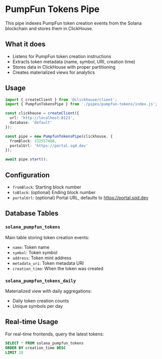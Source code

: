# PumpFun Tokens Pipe

This pipe indexes PumpFun token creation events from the Solana blockchain and stores them in ClickHouse.

## What it does

- Listens for PumpFun token creation instructions
- Extracts token metadata (name, symbol, URI, creation time)
- Stores data in ClickHouse with proper partitioning
- Creates materialized views for analytics

## Usage

```typescript
import { createClient } from '@clickhouse/client';
import { PumpfunTokensPipe } from './pipes/pumpfun-tokens/index.js';

const clickhouse = createClient({
  url: 'http://localhost:8123',
  database: 'default'
});

const pipe = new PumpfunTokensPipe(clickhouse, {
  fromBlock: 332557468,
  portalUrl: 'https://portal.sqd.dev'
});

await pipe.start();
```

## Configuration

- `fromBlock`: Starting block number
- `toBlock`: (optional) Ending block number
- `portalUrl`: (optional) Portal URL, defaults to https://portal.sqd.dev

## Database Tables

### `solana_pumpfun_tokens`
Main table storing token creation events:
- `name`: Token name
- `symbol`: Token symbol  
- `address`: Token mint address
- `metadata_uri`: Token metadata URI
- `creation_time`: When the token was created

### `solana_pumpfun_tokens_daily`
Materialized view with daily aggregations:
- Daily token creation counts
- Unique symbols per day

## Real-time Usage

For real-time frontends, query the latest tokens:

```sql
SELECT * FROM solana_pumpfun_tokens 
ORDER BY creation_time DESC 
LIMIT 20
```
